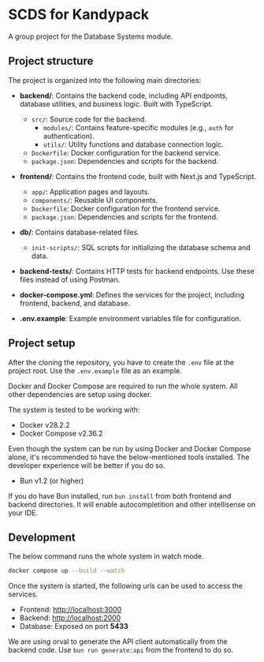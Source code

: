 # SCDS for Kandypack

A group project for the Database Systems module.

## Project structure

The project is organized into the following main directories:

- **backend/**: Contains the backend code, including API endpoints, database utilities, and business logic. Built with TypeScript.
  - `src/`: Source code for the backend.
    - `modules/`: Contains feature-specific modules (e.g., `auth` for authentication).
    - `utils/`: Utility functions and database connection logic.
  - `Dockerfile`: Docker configuration for the backend service.
  - `package.json`: Dependencies and scripts for the backend.

- **frontend/**: Contains the frontend code, built with Next.js and TypeScript.
  - `app/`: Application pages and layouts.
  - `components/`: Reusable UI components.
  - `Dockerfile`: Docker configuration for the frontend service.
  - `package.json`: Dependencies and scripts for the frontend.

- **db/**: Contains database-related files.
  - `init-scripts/`: SQL scripts for initializing the database schema and data.

- **backend-tests/**: Contains HTTP tests for backend endpoints. Use these files instead of using Postman.

- **docker-compose.yml**: Defines the services for the project, including frontend, backend, and database.

- **.env.example**: Example environment variables file for configuration.

## Project setup

After the cloning the repository, you have to create the `.env` file at the project root. Use the `.env.example` file as an example.

Docker and Docker Compose are required to run the whole system. All other dependencies are setup using docker.

The system is tested to be working with:
- Docker v28.2.2
- Docker Compose v2.36.2


Even though the system can be run by using Docker and Docker Compose alone, it's recommended to have the below-mentioned tools installed. The developer experience will be better if you do so.

- Bun v1.2 (or higher)

If you do have Bun installed, run `bun install` from both frontend and backend directories. It will enable autocompletition and other intellisense on your IDE.


## Development

The below command runs the whole system in watch mode.

```sh
docker compose up --build --watch
```

Once the system is started, the following urls can be used to access the services.

- Frontend: [http://localhost:3000](http://localhost:3000)
- Backend: [http://localhost:2000](http://localhost:2000)
- Database: Exposed on port **5433**

We are using orval to generate the API client automatically from the backend code. Use `bun run generate:api` from the frontend to do so.
